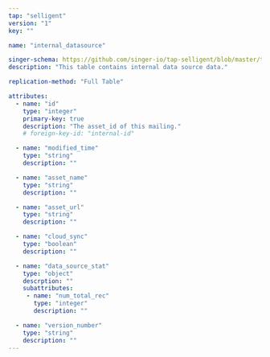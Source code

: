 ```yaml
---
tap: "selligent"
version: "1"
key: ""

name: "internal_datasource"

singer-schema: https://github.com/singer-io/tap-selligent/blob/master/tap_selligent/schemas.py
description: "This table contains internal data source data."

replication-method: "Full Table"

attributes:
  - name: "id"
    type: "integer"
    primary-key: true
    description: "The asset_id of this mailing."
    # foreign-key-id: "internal-id"

  - name: "modified_time"
    type: "string"
    description: ""

  - name: "asset_name"
    type: "string"
    description: ""

  - name: "asset_url"
    type: "string"
    description: ""

  - name: "cloud_sync"
    type: "boolean"
    description: ""

  - name: "data_source_stat"
    type: "object"
    descrption: ""  
    subattributes:
     - name: "num_total_rec"
       type: "integer"
       description: ""

  - name: "version_number"
    type: "string"
    description: ""     
---
```

